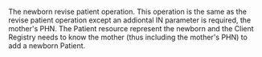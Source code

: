 The newborn revise patient operation.  This operation is the same as the revise patient operation except an addiontal IN parameter is required, the mother's PHN.  The Patient resource represent the newborn and the Client Registry needs to know the mother (thus including the mother's PHN) to add a newborn Patient.

